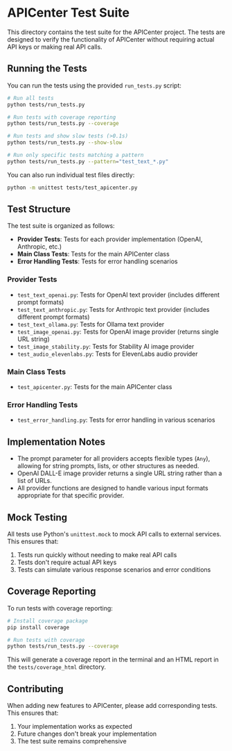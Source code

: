 # APICenter Test Suite

This directory contains the test suite for the APICenter project. The tests are designed to verify the functionality of APICenter without requiring actual API keys or making real API calls.

## Running the Tests

You can run the tests using the provided `run_tests.py` script:

```bash
# Run all tests
python tests/run_tests.py

# Run tests with coverage reporting
python tests/run_tests.py --coverage

# Run tests and show slow tests (>0.1s)
python tests/run_tests.py --show-slow

# Run only specific tests matching a pattern
python tests/run_tests.py --pattern="test_text_*.py"
```

You can also run individual test files directly:

```bash
python -m unittest tests/test_apicenter.py
```

## Test Structure

The test suite is organized as follows:

- **Provider Tests**: Tests for each provider implementation (OpenAI, Anthropic, etc.)
- **Main Class Tests**: Tests for the main APICenter class
- **Error Handling Tests**: Tests for error handling scenarios

### Provider Tests

- `test_text_openai.py`: Tests for OpenAI text provider (includes different prompt formats)
- `test_text_anthropic.py`: Tests for Anthropic text provider (includes different prompt formats)
- `test_text_ollama.py`: Tests for Ollama text provider
- `test_image_openai.py`: Tests for OpenAI image provider (returns single URL string)
- `test_image_stability.py`: Tests for Stability AI image provider
- `test_audio_elevenlabs.py`: Tests for ElevenLabs audio provider

### Main Class Tests

- `test_apicenter.py`: Tests for the main APICenter class

### Error Handling Tests

- `test_error_handling.py`: Tests for error handling in various scenarios

## Implementation Notes

- The prompt parameter for all providers accepts flexible types (`Any`), allowing for string prompts, lists, or other structures as needed.
- OpenAI DALL-E image provider returns a single URL string rather than a list of URLs.
- All provider functions are designed to handle various input formats appropriate for that specific provider.

## Mock Testing

All tests use Python's `unittest.mock` to mock API calls to external services. This ensures that:

1. Tests run quickly without needing to make real API calls
2. Tests don't require actual API keys
3. Tests can simulate various response scenarios and error conditions

## Coverage Reporting

To run tests with coverage reporting:

```bash
# Install coverage package
pip install coverage

# Run tests with coverage
python tests/run_tests.py --coverage
```

This will generate a coverage report in the terminal and an HTML report in the `tests/coverage_html` directory.

## Contributing

When adding new features to APICenter, please add corresponding tests. This ensures that:

1. Your implementation works as expected
2. Future changes don't break your implementation
3. The test suite remains comprehensive 